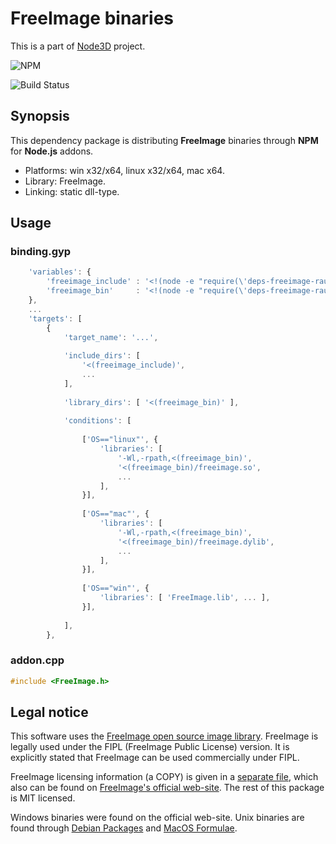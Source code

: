 # FreeImage binaries

This is a part of [Node3D](https://github.com/node-3d) project.

![NPM](https://nodei.co/npm/deps-opengl-raub.png?compact=true)

![Build Status](https://api.travis-ci.org/node-3d/deps-opengl-raub.svg?branch=master)


## Synopsis

This dependency package is distributing **FreeImage**
binaries through **NPM** for **Node.js** addons.

* Platforms: win x32/x64, linux x32/x64, mac x64.
* Library: FreeImage.
* Linking: static dll-type.


## Usage

### binding.gyp

```javascript
	'variables': {
		'freeimage_include' : '<!(node -e "require(\'deps-freeimage-raub\').include()")',
		'freeimage_bin'     : '<!(node -e "require(\'deps-freeimage-raub\').bin()")',
	},
	...
	'targets': [
		{
			'target_name': '...',
			
			'include_dirs': [
				'<(freeimage_include)',
				...
			],
			
			'library_dirs': [ '<(freeimage_bin)' ],
			
			'conditions': [
				
				['OS=="linux"', {
					'libraries': [
						'-Wl,-rpath,<(freeimage_bin)',
						'<(freeimage_bin)/freeimage.so',
						...
					],
				}],
				
				['OS=="mac"', {
					'libraries': [
						'-Wl,-rpath,<(freeimage_bin)',
						'<(freeimage_bin)/freeimage.dylib',
						...
					],
				}],
				
				['OS=="win"', {
					'libraries': [ 'FreeImage.lib', ... ],
				}],
				
			],
		},
```


### addon.cpp

```cpp
#include <FreeImage.h>
```


## Legal notice

This software uses the [FreeImage open source image library](http://freeimage.sourceforge.net).
FreeImage is legally used under the FIPL (FreeImage Public License) version.
It is explicitly stated that FreeImage can be used commercially under FIPL.

FreeImage licensing information (a COPY) is given in a [separate file](/FREEIMAGE_FIPL),
which also can be found on
[FreeImage's official web-site](http://freeimage.sourceforge.net/license.html).
The rest of this package is MIT licensed.

Windows binaries were found on the official web-site.
Unix binaries are found through
[Debian Packages](https://packages.debian.org/search?searchon=sourcenames&keywords=freeimage)
and [MacOS Formulae](http://formulae.brew.sh/formula/freeimage).
